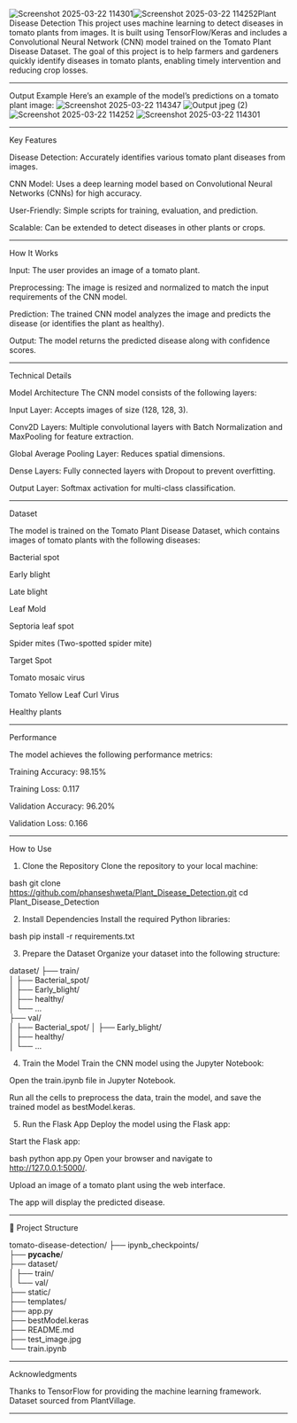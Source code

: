 ![Screenshot 2025-03-22 114301](https://github.com/user-attachments/assets/09779b13-697a-44b8-9e46-13ca8610401b)![Screenshot 2025-03-22 114252](https://github.com/user-attachments/assets/212e80d8-79a7-4924-84a0-ddc8c08f1b3a)Plant Disease Detection
This project uses machine learning to detect diseases in tomato plants from images. It is built using TensorFlow/Keras and includes a Convolutional Neural Network (CNN) model trained on the Tomato Plant Disease Dataset. The goal of this project is to help farmers and gardeners quickly identify diseases in tomato plants, enabling timely intervention and reducing crop losses.


--------------------------------------------------------------------------------------------
Output Example
Here’s an example of the model’s predictions on a tomato plant image:
![Screenshot 2025-03-22 114347](https://github.com/user-attachments/assets/9614fb1e-6a9e-4e2d-9a75-2be25da689c1)
![Output jpeg (2)](https://github.com/user-attachments/assets/844fa80d-ab20-47ea-86eb-20c0d55b59ea)
![Screenshot 2025-03-22 114252](https://github.com/user-attachments/assets/b0aae586-e34b-4355-9769-ed37fa45dc26)
![Screenshot 2025-03-22 114301](https://github.com/user-attachments/assets/6e7c3eaf-cb78-43c6-a6dc-8637dd537a6a)


--------------------------------------------------------------------------------------------
Key Features

Disease Detection: Accurately identifies various tomato plant diseases from images.

CNN Model: Uses a deep learning model based on Convolutional Neural Networks (CNNs) for high accuracy.

User-Friendly: Simple scripts for training, evaluation, and prediction.

Scalable: Can be extended to detect diseases in other plants or crops.

--------------------------------------------------------------------------------------------

How It Works

Input: The user provides an image of a tomato plant.

Preprocessing: The image is resized and normalized to match the input requirements of the CNN model.

Prediction: The trained CNN model analyzes the image and predicts the disease (or identifies the plant as healthy).

Output: The model returns the predicted disease along with confidence scores.

--------------------------------------------------------------------------------------------

Technical Details

 Model Architecture
   The CNN model consists of the following layers:

   Input Layer: Accepts images of size (128, 128, 3).

   Conv2D Layers: Multiple convolutional layers with Batch Normalization and MaxPooling for 
   feature extraction.

   Global Average Pooling Layer: Reduces spatial dimensions.

   Dense Layers: Fully connected layers with Dropout to prevent overfitting.

   Output Layer: Softmax activation for multi-class classification.  

------------------------------------------------------------------------------


Dataset

The model is trained on the Tomato Plant Disease Dataset, which contains images of tomato plants with the following diseases:

Bacterial spot

Early blight

Late blight

Leaf Mold

Septoria leaf spot

Spider mites (Two-spotted spider mite)

Target Spot

Tomato mosaic virus

Tomato Yellow Leaf Curl Virus

Healthy plants

----------------------------------------------------------------------------------------
Performance

The model achieves the following performance metrics:

  Training Accuracy: 98.15%

  Training Loss: 0.117

  Validation Accuracy: 96.20%

  Validation Loss: 0.166

----------------------------------------------------------------------------------------
How to Use

1. Clone the Repository
Clone the repository to your local machine:

bash
git clone https://github.com/phanseshweta/Plant_Disease_Detection.git
cd Plant_Disease_Detection


2. Install Dependencies
Install the required Python libraries:

bash
pip install -r requirements.txt


3. Prepare the Dataset
Organize your dataset into the following structure:


dataset/
├── train/                
│   ├── Bacterial_spot/  
│   ├── Early_blight/    
│   ├── healthy/         
│   └── ...             
├── val/                  
│   ├── Bacterial_spot/ 
│   ├── Early_blight/     
│   ├── healthy/          
│   └── ...              


4. Train the Model
Train the CNN model using the Jupyter Notebook:

Open the train.ipynb file in Jupyter Notebook.

Run all the cells to preprocess the data, train the model, and save the trained model as bestModel.keras.



5. Run the Flask App
Deploy the model using the Flask app:

Start the Flask app:

bash
python app.py
Open your browser and navigate to http://127.0.0.1:5000/.

Upload an image of a tomato plant using the web interface.

The app will display the predicted disease.

-------------------------------------------------------------------------------------------
📂 Project Structure

tomato-disease-detection/
├── ipynb_checkpoints/        
├── __pycache__/            
├── dataset/             
│   ├── train/          
│   └── val/                 
├── static/                  
├── templates/              
├── app.py                   
├── bestModel.keras          
├── README.md               
├── test_image.jpg        
└── train.ipynb            

-------------------------------------------------------------------------------------

 Acknowledgments
 
Thanks to TensorFlow for providing the machine learning framework.
Dataset sourced from PlantVillage.


--------------------------------------------------------------------------------------


